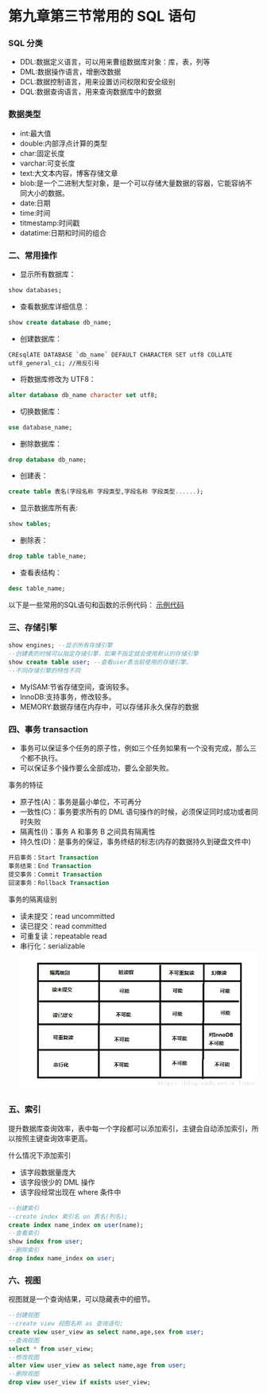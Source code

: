 # 第九章第三节常用的 SQL 语句

### SQL 分类

- DDL:数据定义语言，可以用来曹组数据库对象：库，表，列等
- DML:数据操作语言，增删改数据
- DCL:数据控制语言，用来设置访问权限和安全级别
- DQL:数据查询语言，用来查询数据库中的数据

### 数据类型

- int:最大值
- double:内部浮点计算的类型
- char:固定长度
- varchar:可变长度
- text:大文本内容，博客存储文章
- blob:是一个二进制大型对象，是一个可以存储大量数据的容器，它能容纳不同大小的数据。
- date:日期
- time:时间
- titmestamp:时间戳
- datatime:日期和时间的组合

### 二、常用操作

- 显示所有数据库：
```sql
show databases;
```

- 查看数据库详细信息：
```sql
show create database db_name;
```
- 创建数据库：

```
CREsqlATE DATABASE `db_name` DEFAULT CHARACTER SET utf8 COLLATE utf8_general_ci; //用反引号
```
- 将数据库修改为 UTF8：

```sql
alter database db_name character set utf8;
```
- 切换数据库：

```sql
use database_name;
```
- 删除数据库：

```sql
drop database db_name;
```
- 创建表：

```sql
create table 表名(字段名称 字段类型,字段名称 字段类型......);
```
- 显示数据库所有表:

```sql
show tables;
```
- 删除表：

```sql
drop table table_name;
```
- 查看表结构：

```sql
desc table_name;
```
以下是一些常用的SQL语句和函数的示例代码：
[示例代码](https://github.com/xiaozhoulee/xiaozhou-examples/blob/master/09-MySQL/%E7%A4%BA%E4%BE%8B%E5%91%BD%E4%BB%A4.md)

### 三、存储引擎

```sql
show engines; --显示所有存储引擎
--创建表的时候可以指定存储引擎，如果不指定就会使用默认的存储引擎
show create table user; --查看user表当前使用的存储引擎。
--不同存储引擎的特性不同
```

- MyISAM:节省存储空间，查询较多。
- InnoDB:支持事务，修改较多。
- MEMORY:数据存储在内存中，可以存储非永久保存的数据

### 四、事务 transaction

- 事务可以保证多个任务的原子性，例如三个任务如果有一个没有完成，那么三个都不执行。
- 可以保证多个操作要么全部成功，要么全部失败。

事务的特征

- 原子性(A)：事务是最小单位，不可再分
- 一致性(C)：事务要求所有的 DML 语句操作的时候，必须保证同时成功或者同时失败
- 隔离性(I)：事务 A 和事务 B 之间具有隔离性
- 持久性(D)：是事务的保证，事务终结的标志(内存的数据持久到硬盘文件中)

```sql
开启事务：Start Transaction
事务结束：End Transaction
提交事务：Commit Transaction
回滚事务：Rollback Transaction
```

事务的隔离级别

- 读未提交：read uncommitted
- 读已提交：read committed
- 可重复读：repeatable read
- 串行化：serializable
![隔离级别](../images/0903-隔离级别.png)
### 五、索引

提升数据库查询效率，表中每一个字段都可以添加索引，主键会自动添加索引，所以按照主键查询效率更高。

什么情况下添加索引

- 该字段数据量庞大
- 该字段很少的 DML 操作
- 该字段经常出现在 where 条件中

```sql
--创建索引
--create index 索引名 on 表名(列名);
create index name_index on user(name);
--查看索引
show index from user;
--删除索引
drop index name_index on user;
```

### 六、视图

视图就是一个查询结果，可以隐藏表中的细节。

```sql
--创建视图
--create view 视图名称 as 查询语句;
create view user_view as select name,age,sex from user;
--查询视图
select * from user_view;
--修改视图
alter view user_view as select name,age from user;
--删除视图
drop view user_view if exists user_view;
```
